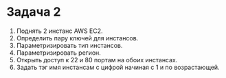 # Задача 2
1. Поднять 2 инстанс AWS EC2.  
2. Определить пару ключей для инстансов.  
3. Параметризировать тип инстансов.  
4. Параметризировать регион.  
5. Открыть доступ к 22 и 80 портам на обоих инстансах.
6. Задать тэг имя инстансам с цифрой начиная с 1 и по возрастающей.